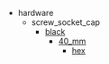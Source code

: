 * hardware
  * screw_socket_cap
    * [black](hardware/screw_socket_cap/black)
      * [40_mm](hardware/screw_socket_cap/black/40_mm)
        * [hex](hex)
